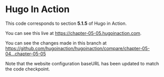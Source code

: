 Hugo In Action
===============

This code corresponds to section **5.1.5** of Hugo in Action.

You can see this live at https://chapter-05-05.hugoinaction.com.

You can see the changes made in this branch at https://github.com/hugoinaction/hugoinaction/compare/chapter-05-04...chapter-05-05

Note that the website configuration baseURL has been updated to match the code checkpoint.
